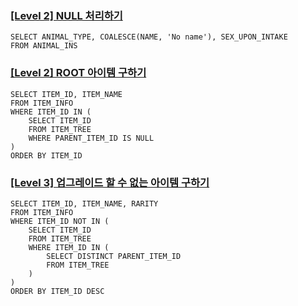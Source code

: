 <h3 id="level-2-null-처리하기"><a href="https://school.programmers.co.kr/learn/courses/30/lessons/59410">[Level 2] NULL 처리하기</a></h3>
<pre><code class="language-sql">SELECT ANIMAL_TYPE, COALESCE(NAME, 'No name'), SEX_UPON_INTAKE
FROM ANIMAL_INS</code></pre>
<h3 id="level-2-root-아이템-구하기"><a href="https://school.programmers.co.kr/learn/courses/30/lessons/273710">[Level 2] ROOT 아이템 구하기</a></h3>
<pre><code class="language-sql">SELECT ITEM_ID, ITEM_NAME
FROM ITEM_INFO
WHERE ITEM_ID IN (
    SELECT ITEM_ID
    FROM ITEM_TREE
    WHERE PARENT_ITEM_ID IS NULL
)
ORDER BY ITEM_ID</code></pre>
<h3 id="level-3-업그레이드-할-수-없는-아이템-구하기"><a href="https://school.programmers.co.kr/learn/courses/30/lessons/273712">[Level 3] 업그레이드 할 수 없는 아이템 구하기</a></h3>
<pre><code class="language-sql">SELECT ITEM_ID, ITEM_NAME, RARITY
FROM ITEM_INFO
WHERE ITEM_ID NOT IN (
    SELECT ITEM_ID
    FROM ITEM_TREE
    WHERE ITEM_ID IN (
        SELECT DISTINCT PARENT_ITEM_ID
        FROM ITEM_TREE
    )
)
ORDER BY ITEM_ID DESC</code></pre>